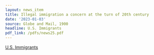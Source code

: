 ```yaml
---
layout: news_item
title: Illegal immigration a concern at the turn of 20th century
date: '2023-01-03'
source: Globe and Mail, 1900
headline: U.S. Immigrants
pdf_link: /pdfs/news25.pdf
---
```


[U.S. Immigrants](/pdfs/news25.pdf)